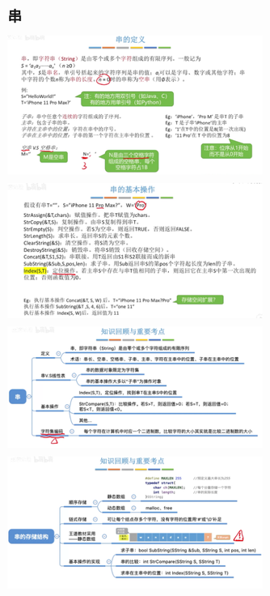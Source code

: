 # 串

![image-20240317104800482](./pig/image-20240317104800482.png)

![image-20240317111338516](./pig/image-20240317111338516.png)

![image-20240317112244387](./pig/image-20240317112244387.png)

![image-20240317115633558](./pig/image-20240317115633558.png)
